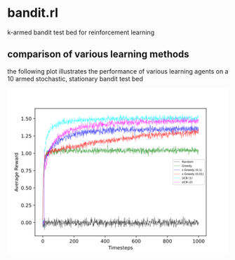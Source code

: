 # bandit.rl

k-armed bandit test bed for reinforcement learning

## comparison of various learning methods

the following plot illustrates the performance of various learning agents on a
10 armed stochastic, stationary bandit test bed

![comparison of various learning methods](plots/stochastic_bandit_comparision.svg)
